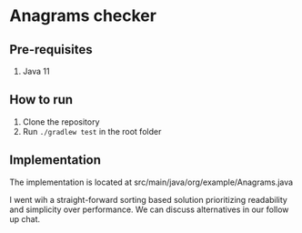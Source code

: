 # Anagrams checker

## Pre-requisites

1. Java 11


## How to run

1. Clone the repository
2. Run `./gradlew test` in the root folder


## Implementation

The implementation is located at src/main/java/org/example/Anagrams.java

I went wih a straight-forward sorting based solution prioritizing readability and simplicity over performance.
We can discuss alternatives in our follow up chat.
